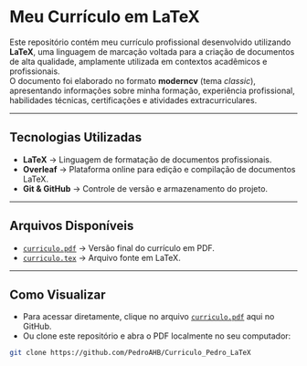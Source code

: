 # Meu Currículo em LaTeX

Este repositório contém meu currículo profissional desenvolvido utilizando **LaTeX**, uma linguagem de marcação voltada para a criação de documentos de alta qualidade, amplamente utilizada em contextos acadêmicos e profissionais.  
O documento foi elaborado no formato **moderncv** (tema *classic*), apresentando informações sobre minha formação, experiência profissional, habilidades técnicas, certificações e atividades extracurriculares.

---

## Tecnologias Utilizadas

- **LaTeX** → Linguagem de formatação de documentos profissionais.
- **Overleaf** → Plataforma online para edição e compilação de documentos LaTeX.
- **Git & GitHub** → Controle de versão e armazenamento do projeto.

---

## Arquivos Disponíveis

- [`curriculo.pdf`](Currículo___Pedro_A_H_B___16_07_2025.pdf) → Versão final do currículo em PDF.  
- [`curriculo.tex`](main.tex) → Arquivo fonte em LaTeX.

---

## Como Visualizar

- Para acessar diretamente, clique no arquivo [`curriculo.pdf`](Currículo___Pedro_A_H_B___16_07_2025.pdf) aqui no GitHub.  
- Ou clone este repositório e abra o PDF localmente no seu computador:

```bash
git clone https://github.com/PedroAHB/Curriculo_Pedro_LaTeX
